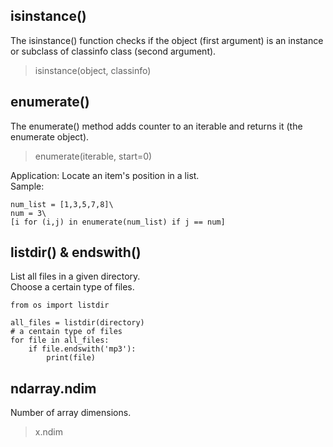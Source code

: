 ## isinstance()
The isinstance() function checks if the object (first argument) is an instance or subclass of classinfo class (second argument).
> isinstance(object, classinfo)

## enumerate()
The enumerate() method adds counter to an iterable and returns it (the enumerate object).

> enumerate(iterable, start=0)

Application: Locate an item's position in a list.\
Sample:
```
num_list = [1,3,5,7,8]\
num = 3\
[i for (i,j) in enumerate(num_list) if j == num]
```

## listdir() & endswith()
List all files in a given directory.\
Choose a certain type of files.
```
from os import listdir

all_files = listdir(directory)
# a centain type of files
for file in all_files:
    if file.endswith('mp3'):
        print(file)
```

## ndarray.ndim
Number of array dimensions.
> x.ndim